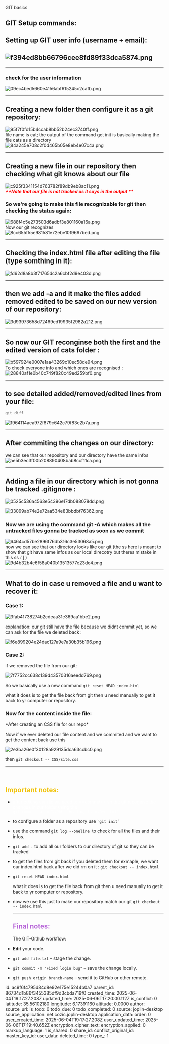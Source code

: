 GIT basics

## GIT Setup commands:

## Setting up GIT user info (username + email):

## ![f394ed8bb66796cee8fd89f33dca5874.png](:/1cce6e110d094a329d5db55ed1e1b87d)

* * *

### check for the user information

![09ec4bed5660e4156abf615245c2cafb.png](:/2695c1ca601f4dda83bd839ac07c7110)

* * *

## Creating a new folder then configure it as a git repository:

![95f7f0fd15b4ccab8bb52b24ec3740ff.png](:/3474bf40445043d99ff2d0054dd8c0ff)  
file name is cat; the output of the command get init is basically making the file cats as a directory  
![84a245e708c2f0d465b05e8eb4e07c4a.png](:/f470c8ef5f874586aa2c5532cb573bc7)

* * *

## Creating a new file in our repository then checking what git knows about our file

![c925f3341154d763782f89db9eb8ac11.png](:/babe2709f84a48b1ad2e5cab959a01f1)  
***<span style="color: red;">\*\*Note that our file is not tracked as it says in the output \*\*</span>***

### So we're going to make this file recognizable for git then checking the status again:

![688f4c5e273503d6adbf3e801160a16a.png](:/24f177ef19d74409bbf517f055f31ef7)  
Now our git recognizes  
![8cc655f55e981581e72ebe10f9697bed.png](:/c775624ce4914498a64dd276d6c9becb)

* * *

## Checking the index.html file after editing the file (type somthing in it):

![fd62d8a8b3f71765dc2a6cbf2d9e403d.png](:/4d938786fe844d229fd5ff1ac1374edb)

* * *

## then we add -a and it make the files added removed edited to be saved on our new version of our repository:

![3d93973658d72469ed19935f2982a212.png](:/6f1ddbe3548c4f6f87b2dbd8b47cb649)

* * *

## So now our GIT reconginse both the first and the edited version of cats folder :

![b597924e0007e1aa43269c10ec58de94.png](:/e47542a36fb841e78e7c63e82d637336)  
To check everyone info and which ones are recognised :  
![28840af1e0b40c749f820c49ed259bf0.png](:/331c1117f3d54fe4a145e26757e95c10)

* * *

## to see detailed added/removed/edited lines from your file:

`git diff`

![1964114aea972f879c642c79f83e2b7a.png](:/ef66f41fcf164f728cd147bf533763a0)

* * *

## After commiting the changes on our directory:

we can see that our repository and our directory have the same infos  
![ae5b3ec3f00b208890408bab8ccf11ca.png](:/cf58f103c84e429cbf54dbea4fcb39f2)

* * *

## Adding a file in our directory which is not gonna be tracked .gitignore :

![0525c536a4563e54396e17db088078dd.png](:/f1939d2c12904f6482766174ed5f5df3)

![33099ab74e2e72aa534e83bbdbf76362.png](:/7abaf236c129422294751680d87b495c)

### Now we are using the command git -A which makes all the untracked files gonna be tracked as soon as we commit

![6464cd57be2896f76db316c3e53068a5.png](:/87fac0db2b954afc91b9df2b04a48cbd)  
now we can see that our directory looks like our git (the ss here is meant to show that git have same infos as our local direcotry but theres mistake in this ss :'\] )  
![9d4b32b4e6f58a040b13513577e23de4.png](:/c727db8452304b1b96dbea45226dfa10)

* * *

## What to do in case u removed a file and u want to recover it:

### Case 1:

![3fab41738274b2cdeaa31e369aa1bbe2.png](:/044e680c714a452e9b770bd015c9edf5)

explanation: our git still have the file because we didnt commit yet, so we can ask for the file we deleted back :

![f6e899204e24dac127a9e7a30b35b196.png](:/4ff2fdeff4c64f4bb17cbc3bfdc6a6b5)

### Case 2:

if we removed the file from our git:

![7f7752cc638c139d43570316aeedd769.png](:/98fb05f1630a4da3b982f2a91dce5c0a)

So we basically use a new command `git reset HEAD index.html`

what it does is to get the file back from git then u need manually to get it back to yr computer or repository.

### **Now for the content inside the file:**

\*After creating an CSS file for our repo\*

Now if we ever deleted our file content and we commited and we want to get the content back use this

![2e3ba26e0f30128a929135dca63ccbc0.png](:/f37b1777ead140129ddd5c4dfec2f173)

then `git checkout -- CSS/site.css`

* * *

&nbsp;

## <span style="color: rgb(241, 196, 15);">**Important notes:**</span>

- <span style="color: rgb(255, 255, 255);">after editing our file we need to ==commit== so the git recognise the changes in our folder using the</span> <span style="color: rgb(255, 255, 255);">  
    `git commit -a -m "addd a heading to index.html"`</span>
    
- to configure a folder as a repository use `` `git init` ``
    
- use the command `git log --oneline`  to check for all the files and their infos.
    
- `git add .` to add all our folders to our directory of git so they can be tracked
    
- to get the files from git back if you deleted them for exmaple, we want our index.html back after we did rm on it : `git checkout -- index.html`
    
- `git reset HEAD index.html`
    
    what it does is to get the file back from git then u need manually to get it back to yr computer or repository.
    
- now we use this just to make our repository match our git `git checkout -- index.html`
    
    * * *
    
    ## <span style="color: rgb(185, 106, 217);">**Final notes:**</span>
    
    The GIT-Github workflow:
    
- **Edit** your code.
    
- `git add file.txt` – stage the change.
    
- `git commit -m "Fixed login bug"` – save the change locally.
    
- `git push origin branch-name` – send it to GitHub or other remote.

id: ac9f6f4795d84d8e92e175e15244b0a7
parent_id: 86734d1b86f3455385df9d3cbda719f0
created_time: 2025-06-04T19:17:27.208Z
updated_time: 2025-06-06T17:20:00.112Z
is_conflict: 0
latitude: 35.56102180
longitude: 6.17391160
altitude: 0.0000
author: 
source_url: 
is_todo: 0
todo_due: 0
todo_completed: 0
source: joplin-desktop
source_application: net.cozic.joplin-desktop
application_data: 
order: 0
user_created_time: 2025-06-04T19:17:27.208Z
user_updated_time: 2025-06-06T17:19:40.652Z
encryption_cipher_text: 
encryption_applied: 0
markup_language: 1
is_shared: 0
share_id: 
conflict_original_id: 
master_key_id: 
user_data: 
deleted_time: 0
type_: 1